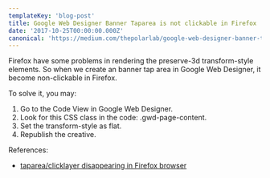 ```yaml
---
templateKey: 'blog-post'
title: Google Web Designer Banner Taparea is not clickable in Firefox
date: '2017-10-25T00:00:00.000Z'
canonical: 'https://medium.com/thepolarlab/google-web-designer-banner-taparea-is-not-clickable-in-firefox-7bc5c2e48cb5'
---
```


Firefox have some problems in rendering the preserve-3d transform-style elements. So when we create an banner tap area in Google Web Designer, it become non-clickable in Firefox.

To solve it, you may:

1. Go to the Code View in Google Web Designer.
2. Look for this CSS class in the code: .gwd-page-content.
3. Set the transform-style as flat.
4. Republish the creative.

References:
* [taparea/clicklayer disappearing in Firefox browser](https://groups.google.com/forum/#!msg/gwdbeta/OAHXRwS7sbM/7omnaQ6yPgAJ)
